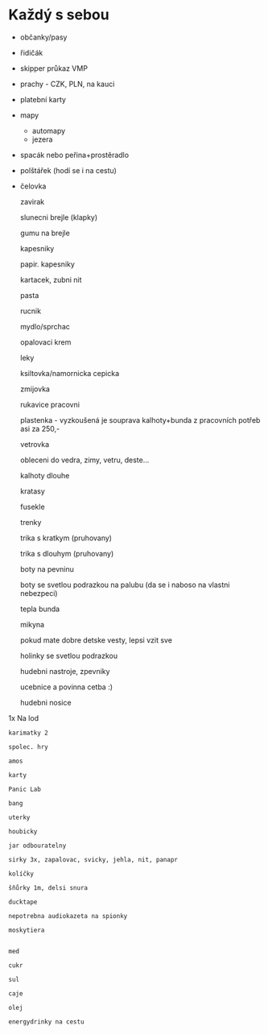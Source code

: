 Každý s sebou
=============

* občanky/pasy
* řidičák
* skipper průkaz VMP
* prachy - CZK, PLN, na kauci
* platební karty
* mapy
  * automapy
  * jezera

* spacák nebo peřina+prostěradlo
* polštářek (hodí se i na cestu)
* čelovka

    zavirak

    slunecni brejle (klapky)

    gumu na brejle


    kapesniky

    papir. kapesniky


    kartacek, zubni nit

    pasta

    rucnik

    mydlo/sprchac

    opalovaci krem

    leky


    ksiltovka/namornicka cepicka

    zmijovka

    rukavice pracovni

    plastenka - vyzkoušená je souprava kalhoty+bunda z pracovních potřeb asi za 250,-

    vetrovka

    obleceni do vedra, zimy, vetru, deste...

    kalhoty dlouhe

    kratasy

    fusekle

    trenky

    trika s kratkym (pruhovany)

    trika s dlouhym (pruhovany)

    boty na pevninu

    boty se svetlou podrazkou na palubu (da se i naboso na vlastni nebezpeci)

    tepla bunda

    mikyna

    pokud mate dobre detske vesty, lepsi vzit sve

    holinky se svetlou podrazkou


    hudebni nastroje, zpevniky

    ucebnice a povinna cetba :)

    hudebni nosice


1x Na lod

    karimatky 2

    spolec. hry

    amos

    karty

    Panic Lab

    bang

    uterky

    houbicky

    jar odbouratelny

    sirky 3x, zapalovac, svicky, jehla, nit, panapr

    kolíčky

    šňůrky 1m, delsi snura

    ducktape

    nepotrebna audiokazeta na spionky

    moskytiera


    med

    cukr

    sul

    caje

    olej

    energydrinky na cestu




